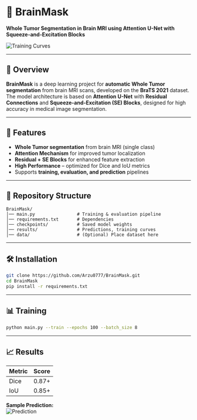 # 🧠 BrainMask
**Whole Tumor Segmentation in Brain MRI using Attention U-Net with Squeeze-and-Excitation Blocks**  

![Training Curves](Brain_WT/results/training_curves.png)  

---

## 📌 Overview  
**BrainMask** is a deep learning project for **automatic Whole Tumor segmentation** from brain MRI scans, developed on the **BraTS 2021** dataset.  
The model architecture is based on **Attention U-Net** with **Residual Connections** and **Squeeze-and-Excitation (SE) Blocks**, designed for high accuracy in medical image segmentation.  

---

## 🚀 Features  
- **Whole Tumor segmentation** from brain MRI (single class)  
- **Attention Mechanism** for improved tumor localization  
- **Residual + SE Blocks** for enhanced feature extraction  
- **High Performance** – optimized for Dice and IoU metrics  
- Supports **training, evaluation, and prediction** pipelines  

---

## 📂 Repository Structure  
```
BrainMask/
│── main.py                # Training & evaluation pipeline  
│── requirements.txt       # Dependencies  
│── checkpoints/           # Saved model weights  
│── results/               # Predictions, training curves  
│── data/                  # (Optional) Place dataset here  
```

---

## 🛠 Installation  
```bash
git clone https://github.com/Arzu0777/BrainMask.git
cd BrainMask
pip install -r requirements.txt
```

---

## 📊 Training  
```bash
python main.py --train --epochs 100 --batch_size 8
```

---

## 📈 Results  
| Metric   | Score |
|----------|-------|
| Dice     | 0.87+ |
| IoU      | 0.85+ |

**Sample Prediction:**  
![Prediction](Brain_WT/results/sample_0_pred.png)  
